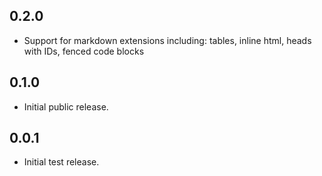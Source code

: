## 0.2.0
- Support for markdown extensions including: tables, inline html, heads with IDs, fenced code blocks

## 0.1.0

- Initial public release.

## 0.0.1

- Initial test release.